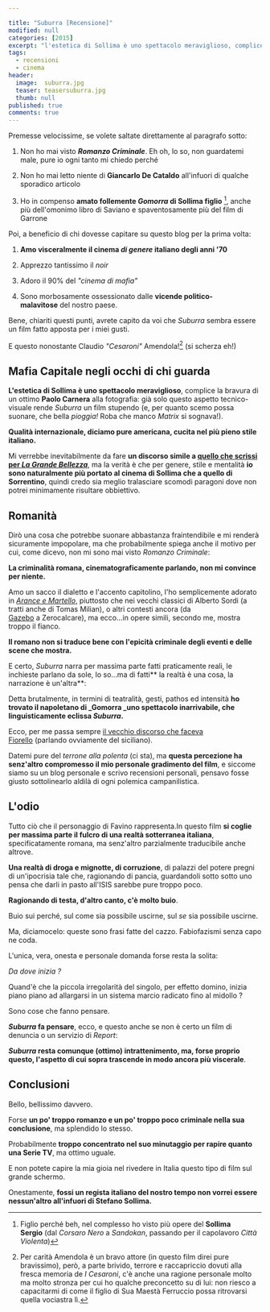 ```yaml
---

title: "Suburra [Recensione]"
modified: null
categories: [2015]
excerpt: "l'estetica di Sollima è uno spettacolo meraviglioso, complice la bravura di un ottimo Paolo Carnera alla fotografia... "
tags:
  - recensioni
  - cinema
header:  
  image:  suburra.jpg
  teaser: teasersuburra.jpg
  thumb: null
published: true
comments: true
---
```


Premesse velocissime, se volete saltate direttamente al paragrafo sotto:  

1. Non ho mai visto _**Romanzo Criminale**_. Eh oh, lo so, non guardatemi male, pure io ogni tanto mi chiedo perché

2. Non ho mai letto niente di **Giancarlo De Cataldo** all'infuori di qualche sporadico articolo

3. Ho in compenso **amato follemente _Gomorra_ di Sollima figlio** [^figlio], anche più dell'omonimo libro di Saviano e spaventosamente più del film di Garrone

[^figlio]: Figlio perché beh, nel complesso ho visto più opere del **Sollima Sergio** (dal _Corsaro Nero_ a _Sandokan_, passando per il capolavoro _Città Violenta_)

Poi, a beneficio di chi dovesse capitare su questo blog per la prima volta:  

1. **Amo visceralmente il cinema _di genere_ italiano degli anni '70**

2. Apprezzo tantissimo il _noir_ 

3. Adoro il 90% del _"cinema di mafia"_ 

4. Sono morbosamente ossessionato dalle **vicende politico-malavitose** del nostro paese.

Bene, chiariti questi punti, avrete capito da voi che _Suburra_ sembra essere un film fatto apposta per i miei gusti.

E questo nonostante Claudio _"Cesaroni"_ Amendola![^amendola] (si scherza eh!)

[^amendola]: Per carità Amendola è un bravo attore (in questo film direi pure bravissimo), però, a parte brivido, terrore e raccapriccio dovuti alla fresca memoria de _I Cesaroni_, c'è anche una ragione personale molto ma molto stronza per cui ho qualche preconcetto su di lui: non riesco a capacitarmi di come il figlio di Sua Maestà Ferruccio possa ritrovarsi quella vociastra lì.

## Mafia Capitale negli occhi di chi guarda

**L'estetica di Sollima è uno spettacolo meraviglioso**, complice la bravura di un ottimo **Paolo Carnera** alla fotografia: già solo questo aspetto tecnico-visuale rende _Suburra_ un film stupendo (e, per quanto scemo possa suonare, che bella _pioggia!_ Roba che manco _Matrix_ si sognava!).  
  
**Qualità internazionale, diciamo pure americana, cucita nel più pieno stile italiano.**  
  
Mi verrebbe inevitabilmente da fare **un discorso simile a [quello che scrissi per _La Grande Bellezza_](http://xabacadabra.blogspot.it/2014/03/la-grande-bellezza-recensione.html)**, ma la verità è che per genere, stile e mentalità **io sono naturalmente più portato al cinema di Sollima che a quello di Sorrentino**, quindi credo sia meglio tralasciare scomodi paragoni dove non potrei minimamente risultare obbiettivo.  

## Romanità

Dirò una cosa che potrebbe suonare abbastanza fraintendibile e mi renderà sicuramente impopolare, ma che probabilmente spiega anche il motivo per cui, come dicevo, non mi sono mai visto _Romanzo Criminale_:  
  
**La criminalità romana, cinematograficamente parlando, non mi convince per niente.**  
  
Amo un sacco il dialetto e l'accento capitolino, l'ho semplicemente adorato in _[Arance e Martello](http://xabacadabra.com/2015/arance-e-martello-recensione/)_, piuttosto che nei vecchi classici di Alberto Sordi (a tratti anche di Tomas Milian), o altri contesti ancora (da [Gazebo](http://xabacadabra.com/2013/gazebo) a Zerocalcare), ma ecco...in opere simili, secondo me, mostra troppo il fianco.  
  
**Il romano non si traduce bene con l'epicità criminale degli eventi e delle scene che mostra.**  
  
E certo, _Suburra_ narra per massima parte fatti praticamente reali, le inchieste parlano da sole, lo so...ma di fatti** la realtà è una cosa, la narrazione è un'altra**:  
  
Detta brutalmente, in termini di teatralità, gesti, pathos ed intensità **ho trovato il napoletano di _Gomorra _uno spettacolo inarrivabile, che linguisticamente eclissa _Suburra_.**  
  
Ecco, per me passa sempre [il vecchio discorso che faceva Fiorello](https://www.youtube.com/watch?v=uy4T3Q1Ckoc) (parlando ovviamente del siciliano).  
  
Datemi pure del _terrone alla polenta_ (ci sta), ma **questa percezione ha senz'altro compromesso il mio personale gradimento del film**, e siccome siamo su un blog personale e scrivo recensioni personali, pensavo fosse giusto sottolinearlo aldilà di ogni polemica campanilistica.

## L'odio

Tutto ciò che il personaggio di Favino rappresenta.In questo film **si coglie per massima parte il fulcro di una realtà sotterranea italiana**, specificatamente romana, ma senz'altro parzialmente traducibile anche altrove.  
  
**Una realtà di droga e mignotte, di corruzione**, di palazzi del potere pregni di un'ipocrisia tale che, ragionando di pancia, guardandoli sotto sotto uno pensa che darli in pasto all'ISIS sarebbe pure troppo poco.  
  
**Ragionando di testa, d'altro canto, c'è molto buio**.  
  
Buio sui perché, sul come sia possibile uscirne, sul _se_ sia possibile uscirne.  
  
Ma, diciamocelo: queste sono frasi fatte del cazzo. Fabiofazismi senza capo ne coda.  
  
L'unica, vera, onesta e personale domanda forse resta la solita:  
  
_Da dove inizia ?_  
  
Quand'è che la piccola irregolarità del singolo, per effetto domino, inizia piano piano ad allargarsi in un sistema marcio radicato fino al midollo ?  
  
Sono cose che fanno pensare.  
  
**_Suburra_ fa pensare**, ecco, e questo anche se non è certo un film di denuncia o un servizio di _Report_:  
  
**_Suburra_ resta comunque (ottimo) intrattenimento, ma, forse proprio questo, l'aspetto di cui sopra trascende in modo ancora più viscerale**.  

## Conclusioni

Bello, bellissimo davvero.  
  
Forse **un po' troppo romanzo e un po' troppo poco criminale nella sua conclusione**, ma splendido lo stesso.  
  
Probabilmente **troppo concentrato nel suo minutaggio per rapire quanto una Serie TV**, ma ottimo uguale.  
  
E non potete capire la mia gioia nel rivedere in Italia questo tipo di film sul grande schermo.  
  
Onestamente, **fossi un regista italiano del nostro tempo non vorrei essere nessun'altro all'infuori di Stefano Sollima.**